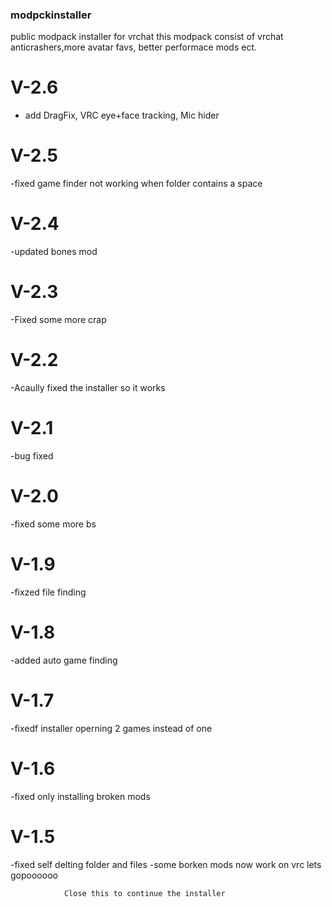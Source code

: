 ### modpckinstaller
public modpack installer for vrchat
this modpack consist of vrchat anticrashers,more avatar favs, better performace mods ect.
# V-2.6
- add DragFix, VRC eye+face tracking, Mic hider
# V-2.5
-fixed game finder not working when folder contains a space
# V-2.4
-updated bones mod
# V-2.3
-Fixed some more crap
# V-2.2
-Acaully fixed the installer so it works
# V-2.1
-bug fixed
# V-2.0
-fixed some more bs
# V-1.9
-fixzed file finding
# V-1.8
-added auto game finding
# V-1.7
-fixedf installer operning 2 games instead of one
# V-1.6
-fixed only installing broken mods
# V-1.5
-fixed self delting folder and files
-some borken mods now work on vrc lets gopoooooo
                
                
                
                Close this to continue the installer